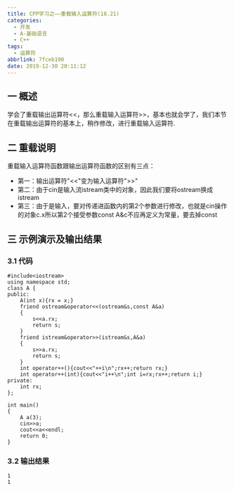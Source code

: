 ```yaml
---
title: CPP学习之——重载输入运算符(18.21)
categories:
  - 开发
  - A-基础语言
  - C++
tags:
  - 运算符
abbrlink: 7fceb190
date: 2019-12-30 20:11:12
---
```

## 一 概述

学会了重载输出运算符<<，那么重载输入运算符>>，基本也就会学了，我们本节在重载输出运算符的基本上，稍作修改，进行重载输入运算符.   

<!--more-->

## 二 重载说明

重载输入运算符函数跟输出运算符函数的区别有三点：  

* 第一：输出运算符"<<"变为输入运算符">>"
* 第二：由于cin是输入流istream类中的对象，因此我们要将ostream换成istream
* 第三：由于是输入，要对传递进函数内的第2个参数进行修改，也就是cin操作的对象c.x所以第2个接受参数const A&c不应再定义为常量，要去掉const  

## 三 示例演示及输出结果

### 3.1 代码

```
#include<iostream>
using namespace std;
class A {
public:
	A(int x){rx = x;}
	friend ostream&operator<<(ostream&s,const A&a)
	{
		s<<a.rx;
		return s;
	}
	friend istream&operator>>(istream&s,A&a)
	{
		s>>a.rx;
		return s;
	}
	int operator++(){cout<<"++i\n";rx++;return rx;}
	int operator++(int){cout<<"i++\n";int i=rx;rx++;return i;}
private:
	int rx;
};

int main() 
{
	A a(3);
	cin>>a;
	cout<<a<<endl;
	return 0;
}
```

### 3.2 输出结果

```
1
1
```

